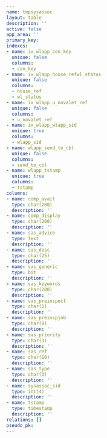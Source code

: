 ```yaml
---
name: tmpsysassoc
layout: table
description: ''
active: false
app_area: ''
primary_key: 
indexes:
- name: ix_wlapp_con_key
  unique: false
  columns:
  - con_key
- name: ix_wlapp_house_refwl_status
  unique: false
  columns:
  - house_ref
  - wl_status
- name: ix_wlapp_u_novalet_ref
  unique: false
  columns:
  - u_novalet_ref
- name: ix_wlapp_wlapp_sid
  unique: true
  columns:
  - wlapp_sid
- name: wlapp_send_to_cbl
  unique: false
  columns:
  - send_to_cbl
- name: wlapp_tstamp
  unique: true
  columns:
  - tstamp
columns:
- name: comp_avail
  type: char(200)
  description: ''
- name: comp_display
  type: char(200)
  description: ''
- name: sas_advice
  type: text
  description: ''
- name: sas_desc
  type: char(25)
  description: ''
- name: sas_generic
  type: bit
  description: ''
- name: sas_keywords
  type: char(200)
  description: ''
- name: sas_preinspect
  type: char(1)
  description: ''
- name: sas_preinspjob
  type: char(8)
  description: ''
- name: sas_priority
  type: char(3)
  description: ''
- name: sas_ref
  type: char(10)
  description: ''
- name: sas_type
  type: char(3)
  description: ''
- name: sysassoc_sid
  type: int(4)
  description: ''
- name: tstamp
  type: timestamp
  description: ''
relations: []
pseudo_pk: 
---
```


